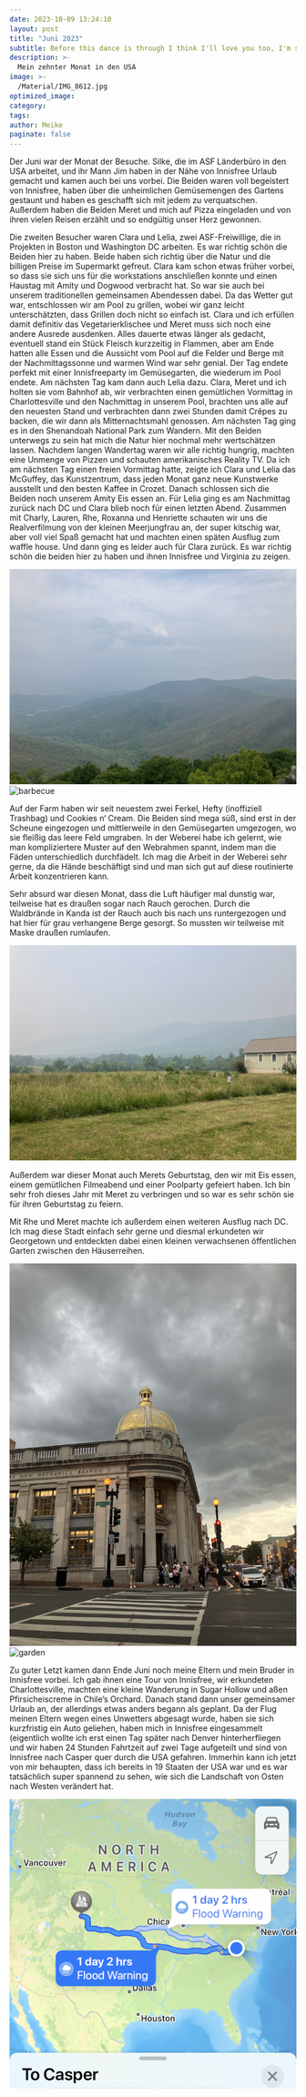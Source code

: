 ```yaml
---
date: 2023-10-09 13:24:10
layout: post
title: "Juni 2023"
subtitle: Before this dance is through I think I'll love you too, I'm so happy when you dance with me.
description: >-
  Mein zehnter Monat in den USA	
image: >-
  /Material/IMG_8612.jpg
optimized_image:
category:
tags:
author: Meike
paginate: false
---
```


Der Juni war der Monat der Besuche. Silke, die im ASF Länderbüro in den USA arbeitet, und ihr Mann Jim haben in der Nähe von Innisfree Urlaub gemacht und kamen auch bei uns vorbei. Die Beiden waren voll begeistert von Innisfree, haben über die unheimlichen Gemüsemengen des Gartens gestaunt und haben es geschafft sich mit jedem zu verquatschen. Außerdem haben die Beiden Meret und mich auf Pizza eingeladen und von ihren vielen Reisen erzählt und so endgültig unser Herz gewonnen. 

Die zweiten Besucher waren Clara und Lelia, zwei ASF-Freiwillige, die in Projekten in Boston und Washington DC arbeiten. Es war richtig schön die Beiden hier zu haben. Beide haben sich richtig über die Natur und die billigen Preise im Supermarkt gefreut. Clara kam schon etwas früher vorbei, so dass sie sich uns für die workstations anschließen konnte und einen Haustag mit Amity und Dogwood verbracht hat. So war sie auch bei unserem traditionellen gemeinsamen Abendessen dabei. Da das Wetter gut war, entschlossen wir am Pool zu grillen, wobei wir ganz leicht unterschätzten, dass Grillen doch nicht so einfach ist. Clara und ich erfüllen damit definitiv das Vegetarierklischee und Meret muss sich noch eine andere Ausrede ausdenken. Alles dauerte etwas länger als gedacht, eventuell stand ein Stück Fleisch kurzzeitig in Flammen, aber am Ende hatten alle Essen und die Aussicht vom Pool auf die Felder und Berge mit der Nachmittagssonne und warmen Wind war sehr genial. Der Tag endete perfekt mit einer Innisfreeparty im Gemüsegarten, die wiederum im Pool endete. Am nächsten Tag kam dann auch Lelia dazu. Clara, Meret und ich holten sie vom Bahnhof ab, wir verbrachten einen gemütlichen Vormittag in Charlottesville und den Nachmittag in unserem Pool, brachten uns alle auf den neuesten Stand und verbrachten dann zwei Stunden damit Crêpes zu backen, die wir dann als Mitternachtsmahl genossen. Am nächsten Tag ging es in den Shenandoah National Park zum Wandern. Mit den Beiden unterwegs zu sein hat mich die Natur hier nochmal mehr wertschätzen lassen. Nachdem langen Wandertag waren wir alle richtig hungrig, machten eine Unmenge von Pizzen und schauten amerikanisches Reality TV. Da ich am nächsten Tag einen freien Vormittag hatte, zeigte ich Clara und Lelia das McGuffey, das Kunstzentrum, dass jeden Monat ganz neue Kunstwerke ausstellt und den besten Kaffee in Crozet. Danach schlossen sich die Beiden noch unserem Amity Eis essen an. Für Lelia ging es am Nachmittag zurück nach DC und Clara blieb noch für einen letzten Abend. Zusammen mit Charly, Lauren, Rhe, Roxanna und Henriette schauten wir uns die Realverfilmung von der kleinen Meerjungfrau an, der super kitschig war, aber voll viel Spaß gemacht hat und machten einen späten Ausflug zum waffle house. Und dann ging es leider auch für Clara zurück. Es war richtig schön die beiden hier zu haben und ihnen Innisfree und Virginia zu zeigen.

<img src="/Material/IMG_8641.jpg" alt="sheandoah">
<img src="/Material/IMG_8612.jpg" alt="barbecue">

Auf der Farm haben wir seit neuestem zwei Ferkel, Hefty (inoffiziell Trashbag) und Cookies n‘ Cream. Die Beiden sind mega süß, sind erst in der Scheune eingezogen und mittlerweile in den Gemüsegarten umgezogen, wo sie fleißig das leere Feld umgraben. In der Weberei habe ich gelernt, wie man kompliziertere Muster auf den Webrahmen spannt, indem man die Fäden unterschiedlich durchfädelt. Ich mag die Arbeit in der Weberei sehr gerne, da die Hände beschäftigt sind und man sich gut auf diese routinierte Arbeit konzentrieren kann.

Sehr absurd war diesen Monat, dass die Luft häufiger mal dunstig war, teilweise hat es draußen sogar nach Rauch gerochen. Durch die Waldbrände in Kanda ist der Rauch auch bis nach uns runtergezogen und hat hier für grau verhangene Berge gesorgt. So mussten wir teilweise mit Maske draußen rumlaufen.

<img src="/Material/IMG_8571.jpg" alt="dunstig">

Außerdem war dieser Monat auch Merets Geburtstag, den wir mit Eis essen, einem gemütlichen Filmeabend und einer Poolparty gefeiert haben. Ich bin sehr froh dieses Jahr mit Meret zu verbringen und so war es sehr schön sie für ihren Geburtstag zu feiern. 

Mit Rhe und Meret machte ich außerdem einen weiteren Ausflug nach DC. Ich mag diese Stadt einfach sehr gerne und diesmal erkundeten wir Georgetown und entdeckten dabei einen kleinen verwachsenen öffentlichen Garten zwischen den Häuserreihen.

<img src="/Material/IMG_8590.jpg" alt="georgetown">
<img src="/Material/IMG_8591.jpg" alt="garden">

Zu guter Letzt kamen dann Ende Juni noch meine Eltern und mein Bruder in Innisfree vorbei. Ich gab ihnen eine Tour von Innisfree, wir erkundeten Charlottesville, machten eine kleine Wanderung in Sugar Hollow und aßen Pfirsicheiscreme in Chile’s Orchard. Danach stand dann unser gemeinsamer Urlaub an, der allerdings etwas anders begann als geplant. Da der Flug meinen Eltern wegen eines Unwetters abgesagt wurde, haben sie sich kurzfristig ein Auto geliehen, haben mich in Innisfree eingesammelt (eigentlich wollte ich erst einen Tag später nach Denver hinterherfliegen und wir haben 24 Stunden Fahrtzeit auf zwei Tage aufgeteilt und sind von Innisfree nach Casper quer durch die USA gefahren. Immerhin kann ich jetzt von mir behaupten, dass ich bereits in 19 Staaten der USA war und es war tatsächlich super spannend zu sehen, wie sich die Landschaft von Osten nach Westen verändert hat.

<img src="/Material/IMG_8720.PNG" alt="drive">
